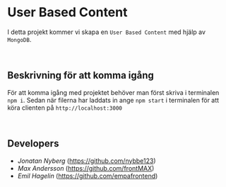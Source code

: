 # User Based Content 
I detta projekt kommer vi skapa en `User Based Content` med hjälp av `MongoDB`.

<br>

## Beskrivning för att komma igång
För att komma igång med projektet behöver man först skriva i terminalen `npm i`. 
Sedan när filerna har laddats in ange `npm start` i terminalen för att köra clienten på `http://localhost:3000` 


<br>

## Developers 
* *Jonatan Nyberg* (https://github.com/nybbe123) 
* *Max Andersson* (https://github.com/frontMAX)
* *Emil Hagelin* (https://github.com/empafrontend)

